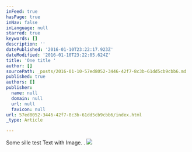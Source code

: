 ```yaml
---
inFeed: true
hasPage: true
inNav: false
inLanguage: null
starred: true
keywords: []
description: ''
datePublished: '2016-01-10T23:22:17.923Z'
dateModified: '2016-01-10T23:22:05.624Z'
title: 'One title '
author: []
sourcePath: _posts/2016-01-10-57ed8052-3446-42f7-8c3b-61dd5cb9cbb6.md
published: true
authors: []
publisher:
  name: null
  domain: null
  url: null
  favicon: null
url: 57ed8052-3446-42f7-8c3b-61dd5cb9cbb6/index.html
_type: Article

---
```

Some sille test Text with Image. . ![](https://the-grid-user-content.s3-us-west-2.amazonaws.com/a34ef945-92f3-4b3d-bdee-86f0a72890bd.jpg)